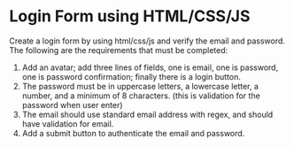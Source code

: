 # Login Form using HTML/CSS/JS

Create a login form by using html/css/js and verify the email and password. The following are the requirements that must be completed:

1. Add an avatar; add three lines of fields, one is email, one is password, one is password confirmation; finally there is a login button.
2. The password must be in uppercase letters, a lowercase letter, a number, and a minimum of 8 characters. (this is validation for the password when user enter)
3. The email should use standard email address with regex, and should have validation for email.
4. Add  a submit button to authenticate the email and password.
